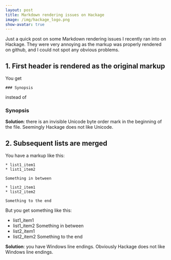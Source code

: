 ```yaml
---
layout: post
title: Markdown rendering issues on Hackage
image: /img/hackage_logo.png
show-avatar: true
---
```


Just a quick post on some Markdown rendering issues I recently ran into on Hackage. They were very annoying as the markup was properly rendered on github, and I could not spot any obvious problems.

## 1. First header is rendered as the original markup

You get

```
### Synopsis
```

instead of

### Synopsis

**Solution**: there is an invisible Unicode byte order mark in the beginning of the file. Seemingly Hackage does not like Unicode.

## 2. Subsequent lists are merged

You have a markup like this:

```
* list1_item1
* list1_item2

Something in between

* list2_item1
* list2_item2 

Something to the end
```

But you get something like this:

- list1_item1
- list1_item2  Something in between
- list2_item1
- list2_item2  Something to the end

**Solution**: you have Windows line endings. Obviously Hackage does not like Windows line endings.

